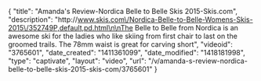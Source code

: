 {
    "title": "Amanda's Review-Nordica Belle to Belle Skis 2015-Skis.com",
    "description": "http:\/\/www.skis.com\/Nordica-Belle-to-Belle-Womens-Skis-2015\/352749P,default,pd.html\n\nThe Belle to Belle from Nordica is an awesome ski for the ladies who like skiing from first chair to last on the groomed trails. The 78mm waist is great for carving short",
    "videoid": "3765601",
    "date_created": "1411361099",
    "date_modified": "1418181998",
    "type": "captivate",
    "layout": "video",
    "url": "\/v\/amanda-s-review-nordica-belle-to-belle-skis-2015-skis-com\/3765601"
}